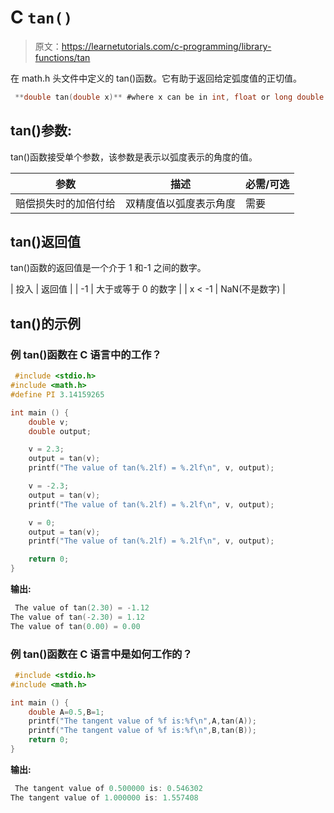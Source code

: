 # C `tan()`

> 原文：<https://learnetutorials.com/c-programming/library-functions/tan>

在 math.h 头文件中定义的 tan()函数。它有助于返回给定弧度值的正切值。

```c
 **double tan(double x)** #where x can be in int, float or long double 

```

## tan()参数:

tan()函数接受单个参数，该参数是表示以弧度表示的角度的值。

| 参数 | 描述 | 必需/可选 |
| --- | --- | --- |
| 赔偿损失时的加倍付给 | 双精度值以弧度表示角度 | 需要 |

## tan()返回值

tan()函数的返回值是一个介于 1 和-1 之间的数字。

| 投入 | 返回值 |
| -1 | 大于或等于 0 的数字 |
| x < -1 | NaN(不是数字) |

## tan()的示例

### 例 tan()函数在 C 语言中的工作？

```c
 #include <stdio.h>
#include <math.h>
#define PI 3.14159265

int main () {
    double v;
    double output;

    v = 2.3;
    output = tan(v);
    printf("The value of tan(%.2lf) = %.2lf\n", v, output);

    v = -2.3;
    output = tan(v);
    printf("The value of tan(%.2lf) = %.2lf\n", v, output);

    v = 0;
    output = tan(v);
    printf("The value of tan(%.2lf) = %.2lf\n", v, output);

    return 0;
} 

```

**输出:**

```c
 The value of tan(2.30) = -1.12
The value of tan(-2.30) = 1.12
The value of tan(0.00) = 0.00 
```

### 例 tan()函数在 C 语言中是如何工作的？

```c
 #include <stdio.h>
#include <math.h>

int main () {
    double A=0.5,B=1;
    printf("The tangent value of %f is:%f\n",A,tan(A));
    printf("The tangent value of %f is:%f\n",B,tan(B));
    return 0;
} 

```

**输出:**

```c
 The tangent value of 0.500000 is: 0.546302
The tangent value of 1.000000 is: 1.557408 
```